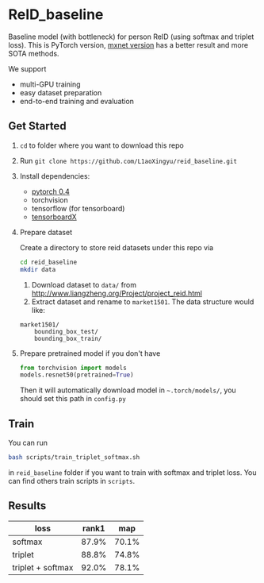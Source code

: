 # ReID_baseline
Baseline model (with bottleneck) for person ReID (using softmax and triplet loss). This is PyTorch version, [mxnet version](https://github.com/L1aoXingyu/reid_baseline_gluon) has a better result and more SOTA methods.

We support
- multi-GPU training
- easy dataset preparation
- end-to-end training and evaluation

## Get Started
1. `cd` to folder where you want to download this repo
2. Run `git clone https://github.com/L1aoXingyu/reid_baseline.git`
3. Install dependencies:
    - [pytorch 0.4](https://pytorch.org/)
    - torchvision
    - tensorflow (for tensorboard)
    - [tensorboardX](https://github.com/lanpa/tensorboardX)
4. Prepare dataset
    
    Create a directory to store reid datasets under this repo via
    ```bash
    cd reid_baseline
    mkdir data
    ```
    1. Download dataset to `data/` from http://www.liangzheng.org/Project/project_reid.html
    2. Extract dataset and rename to `market1501`. The data structure would like:
    ```
    market1501/
        bounding_box_test/
        bounding_box_train/
    ```
5. Prepare pretrained model if you don't have
    ```python
    from torchvision import models
    models.resnet50(pretrained=True)
    ```
    Then it will automatically download model in `~.torch/models/`, you should set this path in `config.py`

## Train
You can run 
```bash
bash scripts/train_triplet_softmax.sh
```
in `reid_baseline` folder if you want to train with softmax and triplet loss. You can find others train scripts in `scripts`.

## Results

| loss | rank1 | map |
| --- | --| ---|
| softmax | 87.9% | 70.1% |
| triplet | 88.8% | 74.8% | 
|triplet + softmax | 92.0% | 78.1% |

